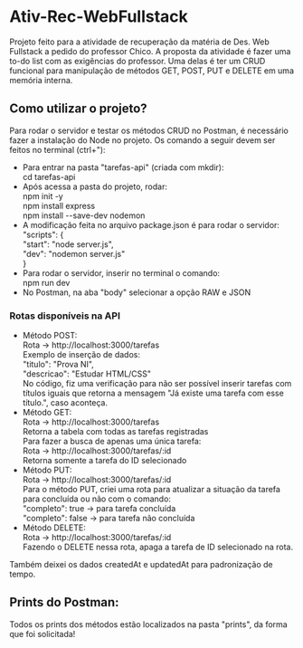 # Ativ-Rec-WebFullstack
Projeto feito para a atividade de recuperação da matéria de Des. Web Fullstack a pedido do professor Chico.
A proposta da atividade é fazer uma to-do list com as exigências do professor. Uma delas é ter um CRUD funcional para manipulação de métodos GET, POST, PUT e DELETE em uma memória interna.
## Como utilizar o projeto?
Para rodar o servidor e testar os métodos CRUD  no Postman, é necessário fazer a instalação do Node no projeto. Os comando a seguir devem ser feitos no terminal (ctrl+"):
- Para entrar na pasta "tarefas-api" (criada com mkdir):<br> cd tarefas-api
- Após acessa a pasta do projeto, rodar:<br>
  npm init -y<br>
  npm install express<br>
  npm install --save-dev nodemon<br>
- A modificação feita no arquivo package.json é para rodar o servidor:<br>
  "scripts": {<br>
  "start": "node server.js",<br>
  "dev": "nodemon server.js"<br>
   }
- Para rodar o servidor, inserir no terminal o comando:<br>
  npm run dev<br>
- No Postman, na aba "body" selecionar a opção RAW e JSON
### Rotas disponíveis na API
- Método POST:<br>
  Rota -> http://localhost:3000/tarefas<br>
  Exemplo de inserção de dados:<br>
  "titulo": "Prova NI",<br>
  "descricao": "Estudar HTML/CSS"<br>
  No código, fiz uma verificação para não ser possível inserir tarefas com títulos iguais que retorna a mensagem "Já existe uma tarefa com esse título.", caso aconteça.
- Método GET: <br>
  Rota -> http://localhost:3000/tarefas<br>
  Retorna a tabela com todas as tarefas registradas<br>
  Para fazer a busca de apenas uma única tarefa: <br>
  Rota -> http://localhost:3000/tarefas/:id<br>
  Retorna somente a tarefa do ID selecionado
- Método PUT:<br>
  Rota -> http://localhost:3000/tarefas/:id<br>
  Para o método PUT, criei uma rota para atualizar a situação da tarefa para concluída ou não com o comando:<br>
  "completo": true -> para tarefa concluída<br>
  "completo": false -> para tarefa não concluída
- Método DELETE: <br>
  Rota -> http://localhost:3000/tarefas/:id<br>
  Fazendo o DELETE nessa rota, apaga a tarefa de ID selecionado na rota.

Também deixei os dados createdAt e updatedAt para padronização de tempo.

## Prints do Postman:
Todos os prints dos métodos estão localizados na pasta "prints", da forma que foi solicitada!
  
